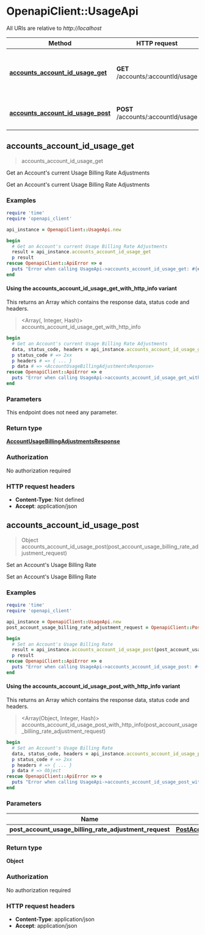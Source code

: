 # OpenapiClient::UsageApi

All URIs are relative to *http://localhost*

| Method | HTTP request | Description |
| ------ | ------------ | ----------- |
| [**accounts_account_id_usage_get**](UsageApi.md#accounts_account_id_usage_get) | **GET** /accounts/:accountId/usage | Get an Account&#39;s current Usage Billing Rate Adjustments |
| [**accounts_account_id_usage_post**](UsageApi.md#accounts_account_id_usage_post) | **POST** /accounts/:accountId/usage | Set an Account&#39;s Usage Billing Rate |


## accounts_account_id_usage_get

> <AccountUsageBillingAdjustmentsResponse> accounts_account_id_usage_get

Get an Account's current Usage Billing Rate Adjustments

Get an Account's current Usage Billing Rate Adjustments

### Examples

```ruby
require 'time'
require 'openapi_client'

api_instance = OpenapiClient::UsageApi.new

begin
  # Get an Account's current Usage Billing Rate Adjustments
  result = api_instance.accounts_account_id_usage_get
  p result
rescue OpenapiClient::ApiError => e
  puts "Error when calling UsageApi->accounts_account_id_usage_get: #{e}"
end
```

#### Using the accounts_account_id_usage_get_with_http_info variant

This returns an Array which contains the response data, status code and headers.

> <Array(<AccountUsageBillingAdjustmentsResponse>, Integer, Hash)> accounts_account_id_usage_get_with_http_info

```ruby
begin
  # Get an Account's current Usage Billing Rate Adjustments
  data, status_code, headers = api_instance.accounts_account_id_usage_get_with_http_info
  p status_code # => 2xx
  p headers # => { ... }
  p data # => <AccountUsageBillingAdjustmentsResponse>
rescue OpenapiClient::ApiError => e
  puts "Error when calling UsageApi->accounts_account_id_usage_get_with_http_info: #{e}"
end
```

### Parameters

This endpoint does not need any parameter.

### Return type

[**AccountUsageBillingAdjustmentsResponse**](AccountUsageBillingAdjustmentsResponse.md)

### Authorization

No authorization required

### HTTP request headers

- **Content-Type**: Not defined
- **Accept**: application/json


## accounts_account_id_usage_post

> Object accounts_account_id_usage_post(post_account_usage_billing_rate_adjustment_request)

Set an Account's Usage Billing Rate

Set an Account's Usage Billing Rate

### Examples

```ruby
require 'time'
require 'openapi_client'

api_instance = OpenapiClient::UsageApi.new
post_account_usage_billing_rate_adjustment_request = OpenapiClient::PostAccountUsageBillingRateAdjustmentRequest.new({billing_cost: 3.56}) # PostAccountUsageBillingRateAdjustmentRequest | 

begin
  # Set an Account's Usage Billing Rate
  result = api_instance.accounts_account_id_usage_post(post_account_usage_billing_rate_adjustment_request)
  p result
rescue OpenapiClient::ApiError => e
  puts "Error when calling UsageApi->accounts_account_id_usage_post: #{e}"
end
```

#### Using the accounts_account_id_usage_post_with_http_info variant

This returns an Array which contains the response data, status code and headers.

> <Array(Object, Integer, Hash)> accounts_account_id_usage_post_with_http_info(post_account_usage_billing_rate_adjustment_request)

```ruby
begin
  # Set an Account's Usage Billing Rate
  data, status_code, headers = api_instance.accounts_account_id_usage_post_with_http_info(post_account_usage_billing_rate_adjustment_request)
  p status_code # => 2xx
  p headers # => { ... }
  p data # => Object
rescue OpenapiClient::ApiError => e
  puts "Error when calling UsageApi->accounts_account_id_usage_post_with_http_info: #{e}"
end
```

### Parameters

| Name | Type | Description | Notes |
| ---- | ---- | ----------- | ----- |
| **post_account_usage_billing_rate_adjustment_request** | [**PostAccountUsageBillingRateAdjustmentRequest**](PostAccountUsageBillingRateAdjustmentRequest.md) |  |  |

### Return type

**Object**

### Authorization

No authorization required

### HTTP request headers

- **Content-Type**: application/json
- **Accept**: application/json

